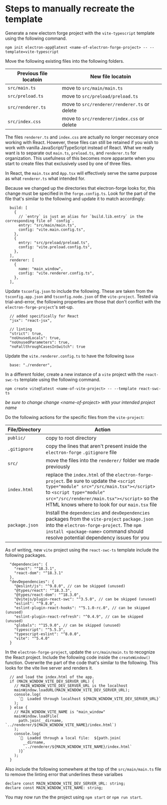 # Steps to manually recreate the template

Generate a new electorn forge project with the `vite-typescript` template using the following command. 
```
npm init electron-app@latest <name-of-electron-forge-project> -- --template=vite-typescript
```

Move the following existing files into the following folders.

| Previous file locatoin  | New file locatoin |
|------------------------ | ----------------- |
| `src/main.ts` | move to `src/main/main.ts` |
| `src/preload.ts` | move to `src/preload/preload.ts` |
| `src/renderer.ts` | move to `src/renderer/renderer.ts` or delete |
| `src/index.css` | move to `src/renderer/index.css` or delete |

The files `renderer.ts` and `index.css` are actually no longer neccesary once working with React. However, these files can still be retained if you wish to work with vanilla JavaScript/TypeScript instead of React. What we really want is to separate out `main.ts`, `preload.ts`, and `renderer.ts` for organization. This usefulness of this becomes more apparante when you start to create files that exclusively used by one of three files.

In React, the `main.tsx` and `App.tsx` will effectively serve the same purpose as what `renderer.ts` what intended for.

Because we changed up the directories that electron-forge looks for, this change must be specified in the `forge.config.ts`. Look for the part of the file that's similar to the following and update it to match accordingly:
```
  build: [
    {
      // `entry` is just an alias for `build.lib.entry` in the corresponding file of `config`.
      entry: "src/main/main.ts",
      config: "vite.main.config.ts",
    },
    {
      entry: "src/preload/preload.ts",
      config: "vite.preload.config.ts",
    },
  ],
  renderer: [
    {
      name: "main_window",
      config: "vite.renderer.config.ts",
    },
  ],
```

Update `tsconfig.json` to include the following. These are taken from the `tsconfig.app.json` and `tsconfig.node.json` of the `vite-project`. Tested via trial-and-error, the following properties are those that don't conflict with the `electron-forge-project`'s set-up.
```
  // added specifically for React
  "jsx": "react-jsx",

  // linting
  "strict": true,
  "noUnusedLocals": true,
  "noUnusedParameters": true,
  "noFallthroughCasesInSwitch": true
```

Update the `vite.renderer.config.ts` to have the following `base`
```
  base: "./renderer",
```

In a different folder, create a new instance of a `vite` project with the `react-swc-ts` template using the following command.

```
npm create vite@latest <name-of-vite-project> -- --template react-swc-ts
```

*be sure to change change &lt;name-of-project&gt; with your intended project name*

Do the following actions for the specific files from the `vite-project`:

|File/Directory | Action |
|---------------|--------|
|`public/`| copy to root directory|
|`.gitignore`| copy the lines that aren't present inside the `electron-forge` `.gitignore` file|
| `src/` | move the files into the `renderer/` folder we made previously |
| `index.html` | replace the `index.html` of the `electron-forge-project`. Be sure to update the `<script type="module" src="/src/main.tsx"></script>` to `<script type="module" src="/src/renderer/main.tsx"></script>` so the HTML knows where to look for our `main.tsx` file|
| `package.json` | Install the `dependencies` and `devDependencies` packages from the `vite-project` `package.json` into the `electron-forge-project`. The `npm install <package-name>` command should resolve potential dependency issues for you|

As of writing, new `vite` project using the `react-swc-ts` template include the following packages.
```
  "dependencies": {
    "react": "^18.3.1",
    "react-dom": "^18.3.1"
  },
  "devDependencies": {
    "@eslint/js": "^9.8.0", // can be skipped (unused)
    "@types/react": "^18.3.3",
    "@types/react-dom": "^18.3.0",
    "@vitejs/plugin-react-swc": "^3.5.0", // can be skipped (unused)
    "eslint": "^9.8.0",
    "eslint-plugin-react-hooks": "^5.1.0-rc.0", // can be skipped (unused)
    "eslint-plugin-react-refresh": "^0.4.9", // can be skipped (unused)
    "globals": "^15.9.0", // can be skipped (unused)
    "typescript": "^5.5.3",
    "typescript-eslint": "^8.0.0",
    "vite": "^5.4.0"
  }
```

In the `electron-forge-project`, update the `src/main/main.ts` to recognize the React project. Include the following code inside the `createWindow()` function. Overwrite the part of the code that's similar to the following. This looks for the vite live server and renders it.
```
  // and load the index.html of the app.
  if (MAIN_WINDOW_VITE_DEV_SERVER_URL) {
    // MAIN_WINDOW_VITE_DEV_SERVER_URL is the localhost
    mainWindow.loadURL(MAIN_WINDOW_VITE_DEV_SERVER_URL);
    console.log(
      `🛜  Loaded through localhost ${MAIN_WINDOW_VITE_DEV_SERVER_URL}`
    );
  } else {
    // MAIN_WINDOW_VITE_NAME is "main_window"
    mainWindow.loadFile(
      path.join(__dirname, `../renderer/${MAIN_WINDOW_VITE_NAME}/index.html`)
    );
    console.log(
      `📁  Loaded through a local file:  ${path.join(
        __dirname,
        `../renderer/${MAIN_WINDOW_VITE_NAME}/index.html`
      )}`
    );
  }
``` 

Also include the following somewhere at the top of the `src/main/main.ts` file to remove the linting error that underlines these varialbes
```
declare const MAIN_WINDOW_VITE_DEV_SERVER_URL: string;
declare const MAIN_WINDOW_VITE_NAME: string;
```

You may now run the the project using `npm start` or `npm run start`.

